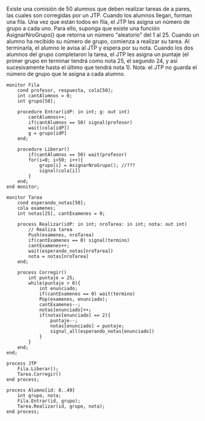 Existe una comisión de 50 alumnos que deben realizar tareas de a pares, las cuales son corregidas por un JTP. Cuando los alumnos llegan, forman una fila. Una vez que están todos en fila, el JTP les asigna un número de grupo a cada uno. Para ello, suponga que existe una función AsignarNroGrupo() que retorna un número “aleatorio” del 1 al 25. Cuando un alumno ha recibido su número de grupo, comienza a realizar su tarea. Al terminarla, el alumno le avisa al JTP y espera por su nota. Cuando los dos alumnos del grupo completaron la tarea, el JTP les asigna un puntaje (el primer grupo en terminar tendrá como nota 25, el segundo 24, y así sucesivamente hasta el último que tendrá nota 1).
    Nota: el JTP no guarda el número de grupo que le asigna a cada alumno.

````
monitor Fila
    cond profesor, respuesta, cola[50];
    int cantAlumnos = 0;
    int grupo[50];

    procedure Entrar(idP: in int; g: out int)
        cantAlumnos++;
        if(cantAlumnos == 50) signal(profesor)
        wait(cola[idP])
        g = grupo[idP]
    end;

    procedure Liberar()
        if(cantAlumnos == 50) wait(profesor)
        for(i=0; i<50; i++){
            grupo[i] = AsignarNroGrupo(); //???
            signal(cola[i])
        }
    end;
end monitor;

monitor Tarea
    cond esperando_notas[50];
    cola examenes;
    int notas[25], cantExamenes = 0;

    process Realizar(idP: in int; nroTarea: in int; nota: out int)
        // Realiza tarea
        Push(examenes, nroTarea)
        if(cantExamenes == 0) signal(termino)
        cantExamenes++;
        wait(esperando_notas[nroTarea])
        nota = notas[nroTarea]
    end;

    process Corregir()
        int puntaje = 25;
        while(puntaje > 0){
            int enunciado;
            if(cantExamenes == 0) wait(termino)
            Pop(examenes, enunciado);
            cantExamenes--;
            notas[enunciado]++;
            if(notas[enunciado] == 2){
                puntaje--;
                notas[enunciado] = puntaje;
                signal_all(esperando_notas[enunciado])
            }
        }
    end;
end;

process JTP
    Fila.Liberar();
    Tarea.Corregir()
end process;

process Alumno[id: 0..49]
    int grupo, nota;
    Fila.Entrar(id, grupo);
    Tarea.Realizar(id, grupo, nota);
end process;
````